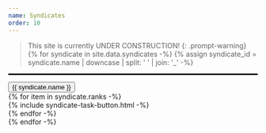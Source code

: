 ```yaml
---
name: Syndicates
order: 10
---
```

> This site is currently UNDER CONSTRUCTION!
{: .prompt-warning}
{% for syndicate in site.data.syndicates -%}
  {% assign syndicate_id = syndicate.name | downcase | split: ' ' | join: '_' -%}
  <hr style="border: 1px solid #000;">
  <div class="d-grid gap-2">
    <button class="btn"
       data-bs-toggle="collapse"
       data-bs-target="#collapse_{{ syndicate_id }}"
       type="button"
       aria-expanded="true"
       aria-controls="collapse_{{ syndicate_id }}">
        {{ syndicate.name }}
    </button>
  </div>
  <div class="container mt-5 collapse show" id="collapse_{{ syndicate_id }}">
  <div class="row g-3">
  {% for item in syndicate.ranks -%}
    <div class="col-md-4">
      <div class="list-group">
    {% include syndicate-task-button.html -%}
      </div>
    </div>
  {% endfor -%}
  </div>
  </div>
{% endfor -%}
